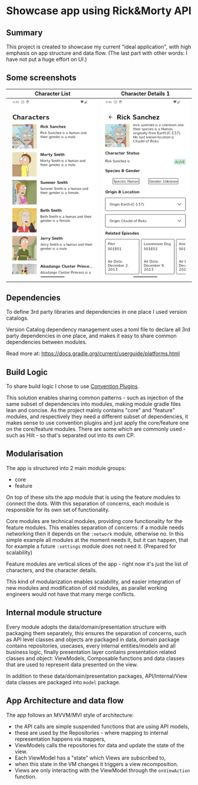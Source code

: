 # Showcase app using Rick&Morty API 
## Summary

This project is created to showcase my current "ideal application", with high emphasis on app structure and data flow.
(The last part with other words: I have not put a huge effort on UI.)

## Some screenshots
| Character List                             | Character Details 1                               |
|--------------------------------------------|---------------------------------------------------|
| ![Image 1](images/showcase_characters.png) | ![Image 2](images/showcase_character_details.png) |

## Dependencies
To define 3rd party libraries and dependencies in one place I used version catalogs.

Version Catalog dependency management uses a toml file to declare all 3rd party dependencies in one 
place, and makes it easy to share common dependencies between modules.

Read more at: https://docs.gradle.org/current/userguide/platforms.html

## Build Logic
To share build logic I chose to use [Convention Plugins](https://docs.gradle.org/current/samples/sample_convention_plugins.html).

This solution enables sharing common patterns - such as injection of the same subset of dependencies
into modules, making module gradle files lean and concise. As the project mainly contains "core" and
"feature" modules, and respectively they need a different subset of dependencies, it makes sense to 
use convention plugins and just apply the core/feature one on the core/feature modules.
There are some which are commonly used - such as Hilt - so that's separated out into its own CP.

## Modularisation
The app is structured into 2 main module groups:
- core
- feature

On top of these sits the app module that is using the feature modules to connect the dots. 
With this separation of concerns, each module is responsible for its own set of functionality. 

Core modules are technical modules, providing core functionality for the feature modules. 
This enables separation of concerns: if a module needs networking then it depends on the `:network`
module, otherwise no. In this simple example all modules at the moment needs it, but it can happen, 
that for example a future `:settings` module does not need it. (Prepared for scalability)

Feature modules are vertical slices of the app - right now it's just the list of characters,
and the character details. 

This kind of modularization enables scalability, and easier integration of new modules 
and modification of old modules, as parallel working engineers would not have that many merge conflicts.

## Internal module structure
Every module adopts the data/domain/presentation structure with packaging them separately, 
this ensures the separation of concerns, such as API level classes and objects are packaged in data,
domain package contains repositories, usecases, every internal entities/models and all business logic,
finally presentation layer contains presentation related classes and object: ViewModels, Composable 
functions and data classes that are used to represent data presented on the view.

In addition to these data/domain/presentation packages, API/Internal/View data classes are packaged
into `model` package. 

## App Architecture and data flow
The app follows an MVVM/MVI style of architecture: 
- the API calls are simple suspended functions that are using API models,
- these are used by the Repositories - where mapping to internal representation happens via mappers,
- ViewModels calls the repositories for data and update the state of the view. 
- Each ViewModel has a "state" which Views are subscribed to, 
- when this state in the VM changes it triggers a view recomposition.
- Views are only interacting with the ViewModel through the `onViewAction` function.

